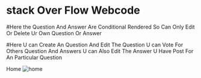 # stack Over Flow Webcode

#Here the Question And Answer Are Conditional Rendered So Can Only Edit Or Delete Ur Own Question Or Answer

#Here U can Create An Question And Edit The Question U can Vote For Others Question And Answers U can Also Edit The Answer U Have Post For An Particular Question 

Home
![home](https://user-images.githubusercontent.com/107635975/215314367-26b3725e-6ce2-43fb-ac6f-44b33a0fff96.png)


